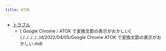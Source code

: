 ```yaml
---
title: ATOK
---
```



- [トラブル](./トラブル/index.md)
    - [ Google Chrome / ATOK で変換文節の表示がおかしい](./../../../../d/2022/04/05/Google Chrome ATOK で変換文節の表示がおかしい.md)




